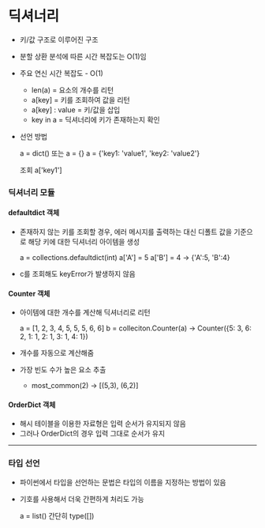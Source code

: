 # 딕셔너리
- 키/값 구조로 이루어진 구조
- 분할 상환 분석에 따른 시간 복잡도는 O(1)임
- 주요 연신 시간 복잡도 - O(1)
    - len(a) = 요소의 개수를 리턴
    - a[key] = 키를 조회하여 값을 리턴
    - a[key] : value = 키/값을 삽입
    - key in a = 딕셔너리에 키가 존재하는지 확인
    
- 선언 방법


    a = dict()
    또는
    a = {}
    a = {'key1: 'value1', 'key2: 'value2'}
    
    조회
    a['key1']

### 딕셔너리 모듈
#### defaultdict 객체
- 존재하지 않는 키를 조회할 경우, 에러 메시지를 출력하는 대신 디폴트 값을 기준으로 해당 키에 대한 딕셔너리 아이템을 생성


    a = collections.defaultdict(int)
    a['A'] = 5
    a['B'] = 4
    -> {'A':5, 'B':4}

- c를 조회해도 keyError가 발생하지 않음

#### Counter 객체
- 아이템에 대한 개수를 계산해 딕셔너리로 리턴


    a = [1, 2, 3, 4, 5, 5, 5, 6, 6]
    b = colleciton.Counter(a)
    -> Counter({5: 3, 6: 2, 1: 1, 2: 1, 3: 1, 4: 1})

- 개수를 자동으로 계산해줌
- 가장 빈도 수가 높은 요소 추출
    - most_common(2)
    -> [(5,3), (6,2)]
    
#### OrderDict 객체
- 해시 테이블을 이용한 자료형은 입력 순서가 유지되지 않음
- 그러나 OrderDict의 경우 입력 그대로 순서가 유지

---
### 타입 선언
- 파이썬에서 타입을 선언하는 문법은 타입의 이름을 지정하는 방법이 있음
- 기호를 사용해서 더욱 간편하게 처리도 가능


    a = list()
    간단히
    type([])
